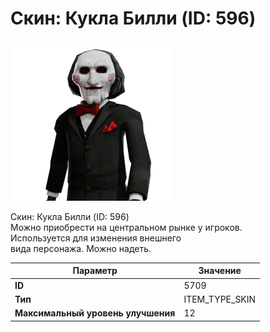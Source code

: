 # Скин: Кукла Билли (ID: 596)

![Item Image](../img/5709.webp?raw=true)

Скин: Кукла Билли (ID: 596)<br>Можно приобрести на центральном рынке у игроков.<br>Используется для изменения внешнего<br>вида персонажа. Можно надеть.


| Параметр | Значение |
|----------|----------|
| **ID** | 5709 |
| **Тип** | ITEM_TYPE_SKIN |
| **Максимальный уровень улучшения** | 12 |

